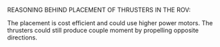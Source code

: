 REASONING BEHIND PLACEMENT OF THRUSTERS IN THE ROV:

The placement is cost efficient and could use higher power motors.
The thrusters could still produce couple moment by propelling opposite directions.
